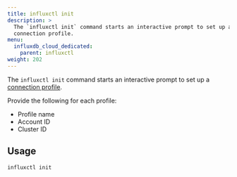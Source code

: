 ```yaml
---
title: influxctl init
description: >
  The `influxctl init` command starts an interactive prompt to set up a
  connection profile.
menu:
  influxdb_cloud_dedicated:
    parent: influxctl
weight: 202
---
```


The `influxctl init` command starts an interactive prompt to set up a
[connection profile](/influxdb/cloud-dedicated/reference/cli/influxctl/#configure-connection-profiles).

Provide the following for each profile:

- Profile name
- Account ID
- Cluster ID

## Usage

```sh
influxctl init
```
